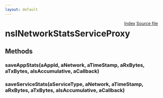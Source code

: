 ```yaml
---
layout: default
---
```

<div class='links' style='float:right'><a href="../index.html">Index</a>
<a href="http://dxr.mozilla.org/mozilla-central/source/dom/network/interfaces/nsINetworkStatsServiceProxy.idl">Source file</a>
</div>

# nsINetworkStatsServiceProxy #

## Methods ##

### saveAppStats(aAppId, aNetwork, aTimeStamp, aRxBytes, aTxBytes, aIsAccumulative, aCallback) ###

### saveServiceStats(aServiceType, aNetwork, aTimeStamp, aRxBytes, aTxBytes, aIsAccumulative, aCallback) ###
